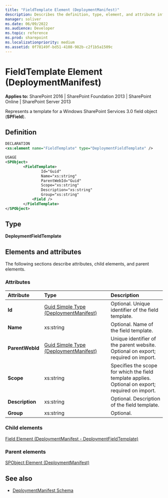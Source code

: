```yaml
---
title: "FieldTemplate Element (DeploymentManifest)"
description: Describes the definition, type, element, and attribute information for the FieldTemplate Element (DeploymentManifest).
manager: soliver
ms.date: 06/09/2022
ms.audience: Developer
ms.topic: reference
ms.prod: sharepoint
ms.localizationpriority: medium
ms.assetid: 0f78149f-bd51-4108-982b-c2f1b5a1509c
---
```


# FieldTemplate Element (DeploymentManifest)

**Applies to:** SharePoint 2016 | SharePoint Foundation 2013 | SharePoint Online | SharePoint Server 2013 
  
Represents a template for a Windows SharePoint Services 3.0 field object (**SPField**).

## Definition

```XML
DECLARATION
<xs:element name="FieldTemplate" type="DeploymentFieldTemplate" />

USAGE
<SPObject>
        <FieldTemplate>
                Id="Guid"
                Name="xs:string"
                ParentWebId="Guid"
                Scope="xs:string"
                Description="xs:string"
                Group="xs:string"
            <Field />
        </FieldTemplate>
</SPObject>

```

## Type

**DeploymentFieldTemplate**
  
## Elements and attributes

The following sections describe attributes, child elements, and parent elements.

### Attributes

|**Attribute**|**Type**|**Description**|
|:-----|:-----|:-----|
|**Id** <br/> |[Guid Simple Type (DeploymentManifest)](guid-simple-type-deploymentmanifest.md) <br/> |Optional. Unique identifier of the field template.  <br/> |
|**Name** <br/> |xs:string  <br/> |Optional. Name of the field template.  <br/> |
|**ParentWebId** <br/> |[Guid Simple Type (DeploymentManifest)](guid-simple-type-deploymentmanifest.md) <br/> |Unique identifier of the parent website.  <br/> Optional on export; required on import.  <br/> |
|**Scope** <br/> |xs:string  <br/> |Specifies the scope for which the field template applies.  <br/> Optional on export; required on import.  <br/> |
|**Description** <br/> |xs:string  <br/> |Optional. Description of the field template.  <br/> |
|**Group** <br/> |xs:string  <br/> |Optional.  <br/> |
   
### Child elements

[Field Element (DeploymentManifest - DeploymentFieldTemplate)](field-element-deploymentmanifestdeploymentfieldtemplate.md)
   
### Parent elements

[SPObject Element (DeploymentManifest)](spobject-element-deploymentmanifest.md)
   
## See also

- [DeploymentManifest Schema](deploymentmanifest-schema.md)

